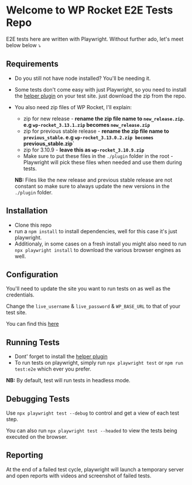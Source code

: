 # Welcome to WP Rocket E2E Tests Repo
E2E tests here are written with Playwright. Without further ado, let's meet below below ⤵️

## Requirements
- Do you still not have node installed? You'll be needing it.
- Some tests don't come easy with just Playwright, so you need to install the [helper plugin](https://github.com/wp-media/wp-rocket-e2e-test-helper) on your test site. just download the zip from the repo.
- You also need zip files of WP Rocket, I'll explain:
  - zip for new release - **rename the zip file name to `new_release.zip`. e.g `wp-rocket_3.13.1.zip` becomes `new_release.zip`**
  - zip for previous stable release - **rename the zip file name to `previous_stable`. e.g `wp-rocket_3.13.0.2.zip becomes `previous_stable.zip`**
  - zip for 3.10.9 - **leave this as `wp-rocket_3.10.9.zip`**
  - Make sure to put these files in the `./plugin` folder in the root - Playwright will pick these files when needed and use them during tests.
  
  **NB:** Files like the new release and previous stable release are not constant so make sure to always update the new versions in the `./plugin` folder.
  
 ## Installation
 - Clone this repo
 - run a `npm install` to install dependencies, well for this case it's just playwright.
 - Additionaly, in some cases on a fresh install you might also need to run `npx playwright install` to download the various browser engines as well.
 
 ## Configuration
 You'll need to update the site you want to run tests on as well as the credentials.
 
 Change the `live_username` & `live_password` & `WP_BASE_URL` to that of your test site.
 
 You can find this [here](https://github.com/wp-media/wp-rocket-e2e/blob/trunk/config/wp.config.ts)
 
 ## Running Tests
 - Dont' forget to install the [helper plugin](https://github.com/wp-media/wp-rocket-e2e-test-helper)
 - To run tests on playwright, simply run `npx playwright test` or `npm run test:e2e` which ever you prefer.
 
 **NB:** By default, test will run tests in headless mode.
 
 ## Debugging Tests
 Use `npx playwright test --debug` to control and get a view of each test step.
 
 You can also run `npx playwright test --headed` to view the tests being executed on the browser.
 
 ## Reporting
 At the end of a failed test cycle, playwright will launch a temporary server and open reports with videos and screenshot of failed tests.
